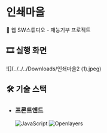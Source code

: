 # 인쇄마을
📑 웹 SW스튜디오 - 재능기부 프로젝트

## 🎞 실행 화면

![](../../../Downloads/인쇄마을2 (1).jpeg)

## 🛠 기술 스택

- ### **프론트엔드**

  <img alt="JavaScript" src="https://img.shields.io/badge/JavaScript-F7DF1E.svg?style=for-the-badge&logo=JavaScript&logoColor=white"/> <img alt="Openlayers" src="https://img.shields.io/badge/Openlayers-1F6B75.svg?style=for-the-badge&logo=Openlayers&logoColor=%2361DAFB"/>
